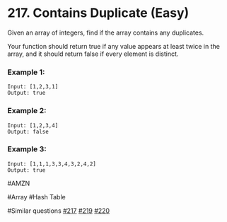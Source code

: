 # 217. Contains Duplicate (Easy)

Given an array of integers, find if the array contains any duplicates.

Your function should return true if any value appears at least twice in the array, and it should return false if every element is distinct.

### Example 1:
```
Input: [1,2,3,1]
Output: true
```

### Example 2:
```
Input: [1,2,3,4]
Output: false
```

### Example 3:
```
Input: [1,1,1,3,3,4,3,2,4,2]
Output: true
```

#AMZN

#Array #Hash Table

#Similar questions [#217](../p217e/README.md) [#219](../p219e/README.md) [#220](../p220m/README.md)
